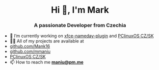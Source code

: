 <h1 align="center">Hi 👋, I'm Mark</h1>
<h3 align="center">A passionate Developer from Czechia</h3>

- 🔭 I’m currently working on [xfce-nameday-plugin](https://github.com/mmaniu/xfce-nameday-plugin) and [PClinuxOS CZ/SK](https://github.com/pclinuxoscz)
- 👨‍💻 All of my projects are available at
-  [github.com/Mank16](https://github.com/Mank16) 
-  [github.com/mmaniu](https://github.com/mmaniu) 
-  [PClinuxOS CZ/SK](https://github.com/pclinuxoscz)
- 📫 How to reach me **maniu@pm.me**

<!--
**Mank16/Mank16** is a ✨ _special_ ✨ repository because its `README.md` (this file) appears on your GitHub profile.

Here are some ideas to get you started:

- 🔭 I’m currently working on ...
- 🌱 I’m currently learning ...
- 👯 I’m looking to collaborate on ...
- 🤔 I’m looking for help with ...
- 💬 Ask me about ...
- 📫 How to reach me: ...
- 😄 Pronouns: ...
- ⚡ Fun fact: ...
-->
